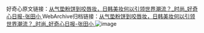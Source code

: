 好奇心原文链接：[从气垫粉饼到咬唇妆，日韩美妆何以引领世界潮流？_时尚_好奇心日报-张田小 ](https://www.qdaily.com/articles/12547.html)
WebArchive归档链接：[从气垫粉饼到咬唇妆，日韩美妆何以引领世界潮流？_时尚_好奇心日报-张田小 ](http://web.archive.org/web/20190623172802/https://www.qdaily.com/articles/12547.html)
![image](http://ww3.sinaimg.cn/large/007d5XDply1g3wjtvq3gyj30u03wl4qp)